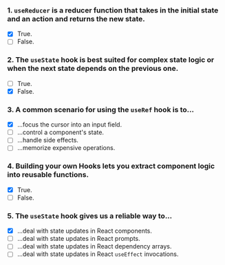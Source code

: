 ### 1. `useReducer` is a reducer function that takes in the initial state and an action and returns the new state.

- [x] True.
- [ ] False.

### 2. The `useState` hook is best suited for complex state logic or when the next state depends on the previous one.

- [ ] True.
- [x] False.

### 3. A common scenario for using the `useRef` hook is to...

- [x] ...focus the cursor into an input field.
- [ ] ...control a component's state.
- [ ] ...handle side effects.
- [ ] ...memorize expensive operations.

### 4. Building your own Hooks lets you extract component logic into reusable functions.

- [x] True.
- [ ] False.

### 5. The `useState` hook gives us a reliable way to...

- [x] ...deal with state updates in React components.
- [ ] ...deal with state updates in React prompts.
- [ ] ...deal with state updates in React dependency arrays.
- [ ] ...deal with state updates in React `useEffect` invocations.
